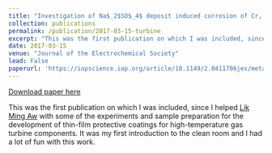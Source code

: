 ```yaml
---
title: "Investigation of Na$_2$SO$_4$ deposit induced corrosion of Cr, Al, C binary and ternary thin film coatings on Ni-201"
collection: publications
permalink: /publication/2017-03-15-turbine
excerpt: "This was the first publication on which I was included, since I helped [Lik Ming Aw](https://www.linkedin.com/in/lik-ming-aw-5612a883/) with some of the experiments and sample preparation for the development of thin-film protective coatings for high-temperature gas turbine components. It was my first introduction to the clean room and I had a lot of fun with this work."
date: 2017-03-15
venue: "Journal of the Electrochemical Society"
lead: False
paperurl: 'https://iopscience.iop.org/article/10.1149/2.0411706jes/meta'
---
```


<a href='https://iopscience.iop.org/article/10.1149/2.0411706jes/meta'>Download paper here</a>

This was the first publication on which I was included, since I helped [Lik Ming Aw](https://www.linkedin.com/in/lik-ming-aw-5612a883/) with some of the experiments and sample preparation for the development of thin-film protective coatings for high-temperature gas turbine components. It was my first introduction to the clean room and I had a lot of fun with this work.
